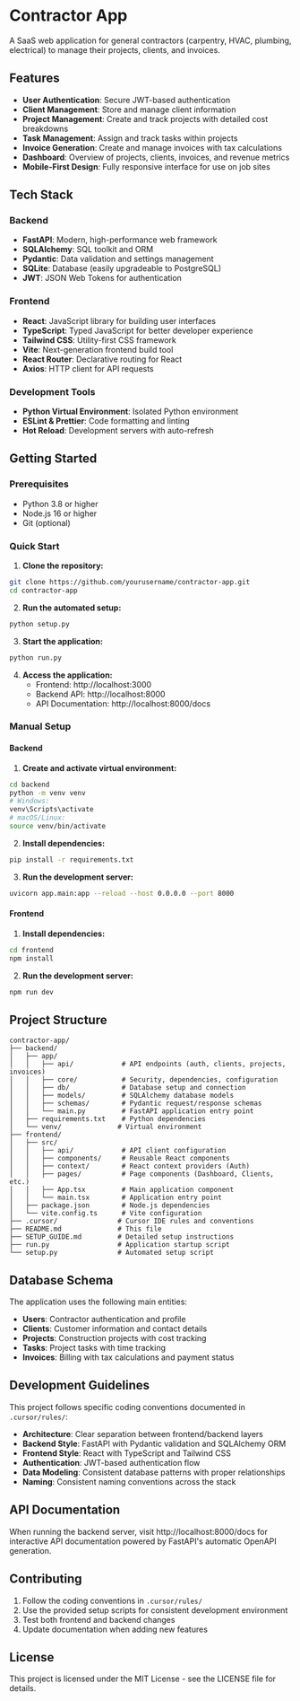 # Contractor App

A SaaS web application for general contractors (carpentry, HVAC, plumbing, electrical) to manage their projects, clients, and invoices.

## Features

- **User Authentication**: Secure JWT-based authentication
- **Client Management**: Store and manage client information
- **Project Management**: Create and track projects with detailed cost breakdowns
- **Task Management**: Assign and track tasks within projects
- **Invoice Generation**: Create and manage invoices with tax calculations
- **Dashboard**: Overview of projects, clients, invoices, and revenue metrics
- **Mobile-First Design**: Fully responsive interface for use on job sites

## Tech Stack

### Backend
- **FastAPI**: Modern, high-performance web framework
- **SQLAlchemy**: SQL toolkit and ORM
- **Pydantic**: Data validation and settings management
- **SQLite**: Database (easily upgradeable to PostgreSQL)
- **JWT**: JSON Web Tokens for authentication

### Frontend
- **React**: JavaScript library for building user interfaces
- **TypeScript**: Typed JavaScript for better developer experience
- **Tailwind CSS**: Utility-first CSS framework
- **Vite**: Next-generation frontend build tool
- **React Router**: Declarative routing for React
- **Axios**: HTTP client for API requests

### Development Tools
- **Python Virtual Environment**: Isolated Python environment
- **ESLint & Prettier**: Code formatting and linting
- **Hot Reload**: Development servers with auto-refresh

## Getting Started

### Prerequisites
- Python 3.8 or higher
- Node.js 16 or higher
- Git (optional)

### Quick Start

1. **Clone the repository:**
```bash
git clone https://github.com/yourusername/contractor-app.git
cd contractor-app
```

2. **Run the automated setup:**
```bash
python setup.py
```

3. **Start the application:**
```bash
python run.py
```

4. **Access the application:**
   - Frontend: http://localhost:3000
   - Backend API: http://localhost:8000
   - API Documentation: http://localhost:8000/docs

### Manual Setup

#### Backend

1. **Create and activate virtual environment:**
```bash
cd backend
python -m venv venv
# Windows:
venv\Scripts\activate
# macOS/Linux:
source venv/bin/activate
```

2. **Install dependencies:**
```bash
pip install -r requirements.txt
```

3. **Run the development server:**
```bash
uvicorn app.main:app --reload --host 0.0.0.0 --port 8000
```

#### Frontend

1. **Install dependencies:**
```bash
cd frontend
npm install
```

2. **Run the development server:**
```bash
npm run dev
```

## Project Structure

```
contractor-app/
├── backend/
│   ├── app/
│   │   ├── api/            # API endpoints (auth, clients, projects, invoices)
│   │   ├── core/           # Security, dependencies, configuration
│   │   ├── db/             # Database setup and connection
│   │   ├── models/         # SQLAlchemy database models
│   │   ├── schemas/        # Pydantic request/response schemas
│   │   └── main.py         # FastAPI application entry point
│   ├── requirements.txt    # Python dependencies
│   └── venv/              # Virtual environment
├── frontend/
│   ├── src/
│   │   ├── api/            # API client configuration
│   │   ├── components/     # Reusable React components
│   │   ├── context/        # React context providers (Auth)
│   │   ├── pages/          # Page components (Dashboard, Clients, etc.)
│   │   ├── App.tsx         # Main application component
│   │   └── main.tsx        # Application entry point
│   ├── package.json        # Node.js dependencies
│   └── vite.config.ts      # Vite configuration
├── .cursor/               # Cursor IDE rules and conventions
├── README.md              # This file
├── SETUP_GUIDE.md         # Detailed setup instructions
├── run.py                 # Application startup script
└── setup.py               # Automated setup script
```

## Database Schema

The application uses the following main entities:

- **Users**: Contractor authentication and profile
- **Clients**: Customer information and contact details
- **Projects**: Construction projects with cost tracking
- **Tasks**: Project tasks with time tracking
- **Invoices**: Billing with tax calculations and payment status

## Development Guidelines

This project follows specific coding conventions documented in `.cursor/rules/`:
- **Architecture**: Clear separation between frontend/backend layers
- **Backend Style**: FastAPI with Pydantic validation and SQLAlchemy ORM
- **Frontend Style**: React with TypeScript and Tailwind CSS
- **Authentication**: JWT-based authentication flow
- **Data Modeling**: Consistent database patterns with proper relationships
- **Naming**: Consistent naming conventions across the stack

## API Documentation

When running the backend server, visit http://localhost:8000/docs for interactive API documentation powered by FastAPI's automatic OpenAPI generation.

## Contributing

1. Follow the coding conventions in `.cursor/rules/`
2. Use the provided setup scripts for consistent development environment
3. Test both frontend and backend changes
4. Update documentation when adding new features

## License

This project is licensed under the MIT License - see the LICENSE file for details. 
